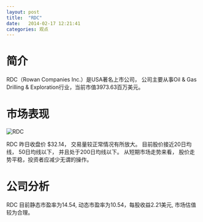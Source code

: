 ```yaml
---
layout: post
title:  "RDC"
date:   2014-02-17 12:21:41
categories: 观点
---
```


# 简介
RDC（Rowan Companies Inc.）是USA著名上市公司，
公司主要从事Oil & Gas Drilling & Exploration行业，当前市值3973.63百万美元。

# 市场表现

![RDC](http://finviz.com/chart.ashx?t=RDC&ty=c&ta=1&p=d&s=l)

RDC 昨日收盘价 $32.14，
交易量较正常情况有所放大。
目前股价接近20日均线，
50日均线以下，
并且处于200日均线以下。
从短期市场走势来看，
股价走势平稳，投资者应减少无谓的操作。

# 公司分析
RDC 目前静态市盈率为14.54, 动态市盈率为10.54，每股收益2.21美元,
市场估值较为合理。
